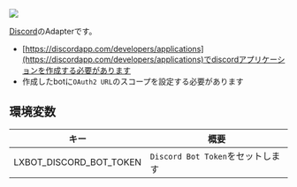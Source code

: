 [![](http://img.shields.io/badge/godoc-reference-5272B4.svg?style=flat-square)](https://godoc.org/github.com/lxbot/adapter-discord)

[Discord](https://discordapp.com)のAdapterです。

- [https://discordapp.com/developers/applications](https://discordapp.com/developers/applications)でdiscordアプリケーションを作成する必要があります
- 作成したbotに`OAuth2 URL`のスコープを設定する必要があります

## 環境変数

| キー | 概要 |
| ---- | ---- |
| LXBOT_DISCORD_BOT_TOKEN | `Discord Bot Token`をセットします |